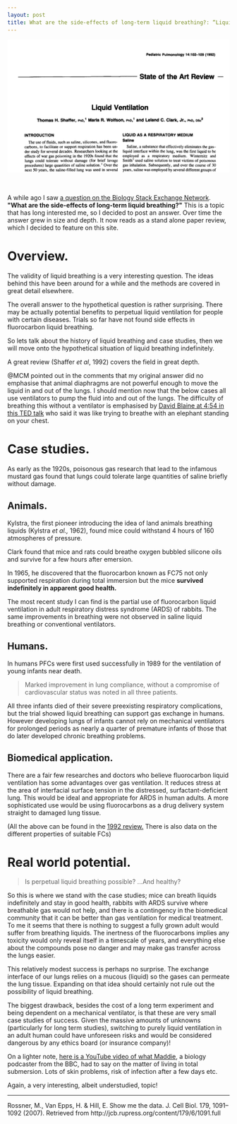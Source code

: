 ```yaml
---
layout: post
title: What are the side-effects of long-term liquid breathing?: “Liquid Ventilation” by Thomas Shaffer, Maria Wolfson, & Leland Clark Jr. 1992.
---
```


![The title and abstract of the paper showing the header "Cutting edge review".](/images/Shaffer1992.png)

<br>

A while ago I saw [a question on the Biology Stack Exchange Network](https://biology.stackexchange.com/questions/23074/what-are-the-side-effects-of-long-term-liquid-breathing/27905#27905).
**"What are the side-effects of long-term liquid breathing?"**
This is a topic that has long interested me, so I decided to post an answer.
Over time the answer grew in size and depth.
It now reads as a stand alone paper review, which I decided to feature on this site.

# Overview.

The validity of liquid breathing is a very interesting question.
The ideas behind this have been around for a while and the methods are covered in great detail elsewhere.

The overall answer to the hypothetical question is rather surprising. There may be actually potential benefits to perpetual liquid ventilation for people with certain diseases.
Trials so far have not found side effects in fluorocarbon liquid breathing.

So lets talk about the history of liquid breathing and case studies, then we will move onto the hypothetical situation of liquid breathing indefinitely.

A great review (Shaffer _et al_, 1992) covers the field in great depth.

@MCM pointed out in the comments that my original answer did no emphasise that animal diaphragms are not powerful enough to move the liquid in and out of the lungs. I should mention now that the below cases all use ventilators to pump the fluid into and out of the lungs. The difficulty of breathing this without a ventilator is emphasised by [David Blaine at 4:54 in this TED talk](http://www.ted.com/talks/david_blaine_how_i_held_my_breath_for_17_min?language=en) who said it was like trying to breathe with an elephant standing on your chest.

# Case studies.

As early as the 1920s, poisonous gas research that lead to the infamous mustard gas found that lungs could tolerate large quantities of saline briefly without damage.

## Animals.

Kylstra, the first pioneer introducing the idea of land animals breathing liquids (Kylstra _et al.,_ 1962), found mice could withstand 4 hours of 160 atmospheres of pressure.

Clark found that mice and rats could breathe oxygen bubbled silicone oils and survive for a few hours after emersion.

In 1965, he discovered that the fluorocarbon known as FC75 not only supported respiration during total immersion but the mice **survived indefinitely in apparent good health.**

The most recent study I can find is the partial use of fluorocarbon liquid ventilation in adult respiratory distress syndrome (ARDS) of rabbits. The same improvements in breathing were not observed in saline liquid breathing or conventional ventilators.

## Humans.

In humans PFCs were first used successfully in 1989 for the ventilation of young infants near death.

> Marked improvement in lung compliance, without a compromise of cardiovascular status was noted in all three patients.

All three infants died of their severe preexisting respiratory complications, but the trial showed liquid breathing can support gas exchange in humans. However developing lungs of infants cannot rely on mechanical ventilators for prolonged periods as nearly a quarter of premature infants of those that do later developed chronic breathing problems.

## Biomedical application.

There are a fair few researches and doctors who believe fluorocarbon liquid ventilation has some advantages over gas ventilation. It reduces stress at the area of interfacial surface tension in the distressed, surfactant-deficient lung. This would be ideal and appropriate for ARDS in human adults. A more sophisticated use would be using fluorocarbons as a drug delivery system straight to damaged lung tissue.

(All the above can be found in the [1992 review.][1] There is also data on the different properties of suitable FCs)

# Real world potential.

> Is perpetual liquid breathing possible? ...And healthy?

So this is where we stand with the case studies; mice can breath liquids indefinitely and stay in good health, rabbits with ARDS survive where breathable gas would not help, and there is a contingency in the biomedical community that it can be better than gas ventilation for medical treatment. To me it seems that there is nothing to suggest a fully grown adult would suffer from breathing liquids. The inertness of the fluorocarbons implies any toxicity would only reveal itself in a timescale of years, and everything else about the compounds pose no danger and may make gas transfer across the lungs easier.

This relatively modest success is perhaps no surprise. The exchange interface of our lungs relies on a mucous (liquid) so the gases can permeate the lung tissue. Expanding on that idea should certainly not rule out the possibility of liquid breathing.

The biggest drawback, besides the cost of a long term experiment and being dependent on a mechanical ventilator, is that these are very small case studies of success. Given the massive amounts of unknowns (particularly for long term studies), switching to  purely liquid ventilation in an adult human could have unforeseen risks and would be considered dangerous by any ethics board (or insurance company)!

On a lighter note, [here is a YouTube video of what Maddie][2], a biology podcaster from the BBC, had to say on the matter of living in total submersion. Lots of skin problems, risk of infection after a few days etc.

Again, a very interesting, albeit understudied, topic!

[1]: https://onlinelibrary.wiley.com/doi/abs/10.1002/ppul.1950140208?sid=nlm%3Apubmed

[2]: https://www.youtube.com/watch?v=l7oytGfPQw4

<hr>
Rossner, M., Van Epps, H. & Hill, E. Show me the data. J. Cell Biol. 179, 1091–1092 (2007).
Retrieved from http://jcb.rupress.org/content/179/6/1091.full
